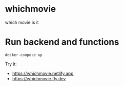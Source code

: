 # whichmovie

which movie is it

# Run backend and functions

`docker-compose up`

Try it:

- https://whichmovie.netlify.app
- https://whichmovie.fly.dev
